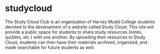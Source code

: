 # studycloud

The Study Cloud Club is an organization of Harvey Mudd College students devoted to the development of a website called Study Cloud. This site will provide a public space for students to share study resources (notes, quizlets, etc.) with one another. By uploading their resources to Study Cloud, students can then have their materials archived, organized, and made searchable for future students as well.